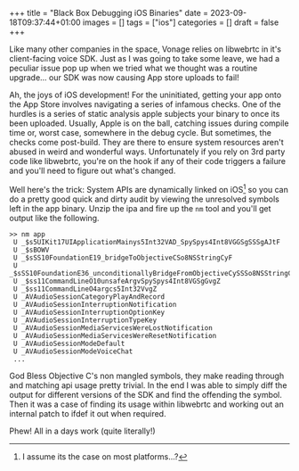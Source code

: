 +++
title = "Black Box Debugging iOS Binaries"
date = 2023-09-18T09:37:44+01:00
images = []
tags = ["ios"]
categories = []
draft = false
+++

Like many other companies in the space, Vonage relies on libwebrtc in it's client-facing voice SDK. Just as I was going to take some leave, we had a peculiar issue pop up when we tried what we thought was a routine upgrade... our SDK was now causing App store uploads to fail! 

Ah, the joys of iOS development! For the uninitiated, getting your app onto the App Store involves navigating a series of infamous checks. One of the hurdles is a series of static analysis apple subjects your binary to once its been uploaded. Usually, Apple is on the ball, catching issues during compile time or, worst case, somewhere in the debug cycle. But sometimes, the checks come post-build. They are there to ensure system resources aren't abused in weird and wonderful ways. Unfortunately if you rely on 3rd party code like libwebrtc, you're on the hook if any of their code triggers a failure and you'll need to figure out what's changed.

Well here's the trick: System APIs are dynamically linked on iOS[^1] so you can do a pretty good quick and dirty audit by viewing the unresolved symbols left in the app binary. Unzip the ipa and fire up the `nm` tool and you'll get output like the following.

[^1]: I assume its the case on most platforms...?

```
>> nm app
 U _$s5UIKit17UIApplicationMainys5Int32VAD_SpySpys4Int8VGGSgSSSgAJtF
 U _$sBOWV
 U _$sSS10FoundationE19_bridgeToObjectiveCSo8NSStringCyF
 U _$sSS10FoundationE36_unconditionallyBridgeFromObjectiveCySSSo8NSStringCSgFZ
 U _$ss11CommandLineO10unsafeArgvSpySpys4Int8VGSgGvgZ
 U _$ss11CommandLineO4argcs5Int32VvgZ
 U _AVAudioSessionCategoryPlayAndRecord
 U _AVAudioSessionInterruptionNotification
 U _AVAudioSessionInterruptionOptionKey
 U _AVAudioSessionInterruptionTypeKey
 U _AVAudioSessionMediaServicesWereLostNotification
 U _AVAudioSessionMediaServicesWereResetNotification
 U _AVAudioSessionModeDefault
 U _AVAudioSessionModeVoiceChat
 ... 
```

God Bless Objective C's non mangled symbols, they make reading through and matching api usage pretty trivial. In the end I was able to simply diff the output for different versions of the SDK and find the offending the symbol. Then it was a case of finding its usage within libwebrtc and working out an internal patch to ifdef it out when required.

Phew! All in a days work (quite literally!)

